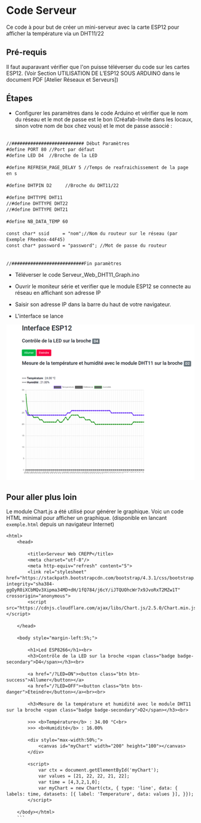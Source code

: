 # Code Serveur

Ce code à pour but de créer un mini-serveur avec la carte ESP12 pour afficher la température via un DHT11/22

## Pré-requis

Il faut auparavant vérifier que l'on puisse téléverser du code sur les cartes ESP12. (Voir Section UTILISATION DE L’ESP12 SOUS ARDUINO dans le document PDF [Atelier Réseaux et Serveurs])

## Étapes

- Configurer les paramètres dans le code Arduino et vérifier que le nom du réseau et le mot de passe est le bon (Créafab-Invite dans les locaux, sinon votre nom de box chez vous) et le mot de passe associé : 

```

//########################### Début Paramètres 
#define PORT 80 //Port par défaut
#define LED D4  //Broche de la LED

#define REFRESH_PAGE_DELAY 5 //Temps de reafraichissement de la page en s

#define DHTPIN D2     //Broche du DHT11/22

#define DHTTYPE DHT11   
//#define DHTTYPE DHT22  
//#define DHTTYPE DHT21 

#define NB_DATA_TEMP 60

const char* ssid     = "nom";//Nom du routeur sur le réseau (par Exemple FReebox-44F45)
const char* password = "password"; //Mot de passe du routeur


//###########################Fin paramètres
```
- Téléverser le code Serveur_Web_DHT11_Graph.ino
- Ouvrir le moniteur série et verifier que le module ESP12  se connecte au réseau en affichant son adresse IP

- Saisir son adresse IP dans la barre du haut de votre navigateur.

- L'interface se lance

![WEB](.img/graphe.png)

## Pour aller plus loin

Le module Chart.js a été utilisé pour générer le graphique.
Voic un code HTML minimal pour afficher un graphique. (disponible en lancant ```exemple.html``` depuis un navigateur Internet)

```
<html>  
	<head>    
		
		<title>Serveur Web CREPP</title>    
		<meta charset="utf-8"/>     
		<meta http-equiv="refresh" content="5">    
		<link rel="stylesheet" href="https://stackpath.bootstrapcdn.com/bootstrap/4.3.1/css/bootstrap.min.css" integrity="sha384-ggOyR0iXCbMQv3Xipma34MD+dH/1fQ784/j6cY/iJTQUOhcWr7x9JvoRxT2MZw1T" crossorigin="anonymous">    
		<script src="https://cdnjs.cloudflare.com/ajax/libs/Chart.js/2.5.0/Chart.min.js"></script>      

	</head>  
	
	<body style="margin-left:5%;">    
		
		<h1>Led ESP8266</h1><br>    
		<h3>Contrôle de la LED sur la broche <span class="badge badge-secondary">D4</span></h3><br>      
		
		<a href="/?LED=ON"><button class="btn btn-success">Allumer</button></a>      
		<a href="/?LED=OFF"><button class="btn btn-danger">Eteindre</button></a><br><br>    
		
		<h3>Mesure de la température et humidité avec le module DHT11 sur la broche <span class="badge badge-secondary">D2</span></h3><br>      
		
		>>> <b>Température</b> : 34.00 °C<br>      
		>>> <b>Humidité</b> : 16.00%      
		
		<div style="max-width:50%;">
			<canvas id="myChart" width="200" height="100"></canvas>   
		</div>
		
		<script>    
			var ctx = document.getElementById('myChart'); 
			var values = [21, 22, 22, 21, 22];
			var time = [4,3,2,1,0];
			var myChart = new Chart(ctx, { type: 'line', data: { labels: time, datasets: [{ label: 'Temperature', data: values }], }});
		</script>  
	
	</body></html>
    ```


